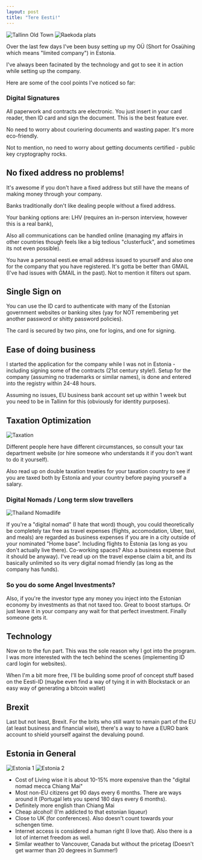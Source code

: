 ```yaml
---
layout: post
title: "Tere Eesti!"
---
```


![Tallinn Old Town](https://images.itinerantfoodie.com/uploads/tere-eesti/tallinn-old-town-1.jpg)
![Raekoda plats](https://images.itinerantfoodie.com/uploads/tere-eesti/IMG_2711.png)

Over the last few days I've been busy setting up my OÜ (Short for Osaühing which means "limited company") in Estonia.

I've always been facinated by the technology and got to see it in action while setting up the company.

Here are some of the cool points I've noticed so far:

### Digital Signatures

All paperwork and contracts are electronic. You just insert in your card reader, then ID card and sign the document. This is the best feature ever.

No need to worry about couriering documents and wasting paper. It's more eco-friendly.

Not to mention, no need to worry about getting documents certified - public key cryptography rocks.

## No fixed address no problems!

It's awesome if you don't have a fixed address but still have the means of making money through your company.

Banks traditionally don't like dealing people without a fixed address.

Your banking options are: LHV (requires an in-person interview, however this is a real bank),

Also all communications can be handled online (managing my affairs in other countries though feels like a big tedious "clusterfuck", and sometimes its not even possible).

You have a personal eesti.ee email address issued to yourself and also one for the company that you have registered. It's gotta be better than GMAIL (I've had issues with GMAIL in the past). Not to mention it filters out spam.

## Single Sign on

You can use the ID card to authenticate with many of the Estonian government websites or banking sites (yay for NOT remembering yet another password or shitty password policies).

The card is secured by two pins, one for logins, and one for signing.

## Ease of doing business

I started the application for the company while I was not in Estonia - including signing some of the contracts (21st century style!). Setup for the company (assuming no trademarks or similar names), is done and entered into the registry within 24-48 hours.

Assuming no issues, EU business bank account set up within 1 week but you need to be in Tallinn for this (obviously for identity purposes).

## Taxation Optimization

![Taxation](http://www.nolim1t.co/taxes.jpg)

Different people here have different circumstances, so consult your tax department website (or hire someone who understands it if you don't want to do it yourself).

Also read up on double taxation treaties for your taxation country to see if you are taxed both by Estonia and your country before paying yourself a salary.

### Digital Nomads / Long term slow travellers

![Thailand Nomadlife](https://images.itinerantfoodie.com/uploads/nomadlife-thailand/FullSizeRender.jpg)

If you're a "digital nomad" (I hate that word) though, you could theoretically be completely tax free as travel expenses (flights, accomodation, Uber, taxi, and meals) are regarded as business expenses if you are in a city outside of your nominated "Home base". Including flights to Estonia (as long as you don't actually live there). Co-working spaces? Also a business expense (but it should be anyway). I've read up on the travel expense claim a bit, and its basically unlimited so its very digital nomad friendly (as long as the company has funds).

### So you do some Angel Investments?

Also, if you're the investor type any money you inject into the Estonian economy by investments as that not taxed too. Great to boost startups. Or just leave it in your company any wait for that perfect investment. Finally someone gets it.


## Technology

Now on to the fun part. This was the sole reason why I got into the program. I was more interested with the tech behind the scenes (implementing ID card login for websites).

When I'm a bit more free, I'll be building some proof of concept stuff based on the Eesti-ID (maybe even find a way of tying it in with Blockstack or an easy way of generating a bitcoin wallet)

## Brexit

Last but not least, Brexit. For the brits who still want to remain part of the EU (at least business and financial wise), there's a way to have a EURO bank account to shield yourself against the devaluing pound.

## Estonia in General

![Estonia 1](https://images.itinerantfoodie.com/uploads/tere-eesti/IMG_2792.png)
![Estonia 2](https://images.itinerantfoodie.com/uploads/tere-eesti/IMG_2793.png)

* Cost of Living wise it is about 10-15% more expensive than the "digital nomad mecca Chiang Mai"
* Most non-EU citizens get 90 days every 6 months. There are ways around it (Portugal lets you spend 180 days every 6 months).
* Definitely more english than Chiang Mai
* Cheap alcohol! (I'm addicted to that estonian liqueur)
* Close to UK (for conferences). Also doesn't count towards your schengen time.
* Internet access is considered a human right (I love that). Also there is a lot of internet freedom as well.
* Similar weather to Vancouver, Canada but without the pricetag (Doesn't get warmer than 20 degrees in Summer!)
